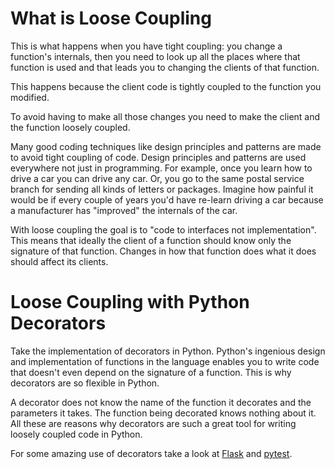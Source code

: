 # What is Loose Coupling

This is what happens when you have tight coupling: you change a function's internals, then you need to look up all the places where that function is used and that leads you to changing the clients of that function.

This happens because the client code is tightly coupled to the function you modified.

To avoid having to make all those changes you need to make the client and the function loosely coupled.

Many good coding techniques like design principles and patterns are made to avoid tight coupling of code. Design principles and patterns are used everywhere not just in programming. For example, once you learn how to drive a car you can drive any car. Or, you go to the same postal service branch for sending all kinds of letters or packages. Imagine how painful it would be if every couple of years you'd have re-learn driving a car because a manufacturer has "improved" the internals of the car.

With loose coupling the goal is to "code to interfaces not implementation". This means that ideally the client of a function should know only the signature of that function. Changes in how that function does what it does should affect its clients.

# Loose Coupling with Python Decorators

Take the implementation of decorators in Python. Python's ingenious design and implementation of functions in the language enables you to write code that doesn't even depend on the signature of a function. This is why decorators are so flexible in Python. 

A decorator does not know the name of the function it decorates and the parameters it takes. The function being decorated knows nothing about it. All these are reasons why decorators are such a great tool for writing loosely coupled code in Python.

For some amazing use of decorators take a look at [Flask](http://flask.pocoo.org/) and [pytest](https://docs.pytest.org/en/latest/).

